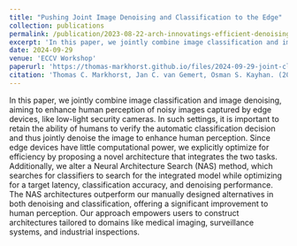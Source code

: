 ```yaml
---
title: "Pushing Joint Image Denoising and Classification to the Edge"
collection: publications
permalink: /publication/2023-08-22-arch-innovatings-efficient-denoising
excerpt: 'In this paper, we jointly combine image classification and image denoising, aiming to enhance human perception of noisy images captured by edge devices, like low-light security cameras. In such settings, it is important...'
date: 2024-09-29
venue: 'ECCV Workshop'
paperurl: 'https://thomas-markhorst.github.io/files/2024-09-29-joint-clas-den.pdf'
citation: 'Thomas C. Markhorst, Jan C. van Gemert, Osman S. Kayhan. (2024). &quot;Pushing Joint Image Denoising and Classification to the Edge&quot; <i>ECCV-W</i>.'
---
```


In this paper, we jointly combine image classification and image denoising, aiming to enhance human perception of noisy images captured by edge devices, like low-light security cameras. In such settings, it is important to retain the ability of humans to verify the automatic classification decision and thus jointly denoise the image to enhance human perception. Since edge devices have little computational power, we explicitly optimize for efficiency by proposing a novel architecture that integrates the two tasks. Additionally, we alter a Neural Architecture Search (NAS) method, which searches for classifiers to search for the integrated model while optimizing for a target latency, classification accuracy, and denoising performance. The NAS architectures outperform our manually designed alternatives in both denoising and classification, offering a significant improvement to human perception. Our approach empowers users to construct architectures tailored to domains like medical imaging, surveillance systems, and industrial inspections.